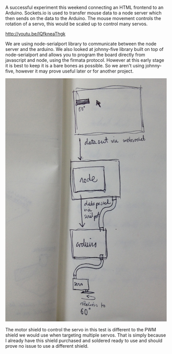 A successful experiment this weekend connecting an HTML frontend to an Arduino. Sockets.io is used to transfer mouse data to a node server which then sends on the data to the Arduino. The mouse movement controls the rotation of a servo, this would be scaled up to control many servos.

http://youtu.be/IQfkneaThgk

We are using node-serialport library to communicate between the node server and the arduino. We also looked at johnny-five library built on top of node-serialport and allows you to program the board directly from javascript and node, using the firmata protocol. However at this early stage it is best to keep it is a bare bones as possible. So we aren't using johnny-five, however it may prove useful later or for another project. 

![Connection Sketch](../project_images/IMG_1552_w.jpg?raw=true "Connection Sketch")

The motor shield to control the servo in this test is different to the PWM shield we would use when targeting multiple servos. That is simply because I already have this shield purchased and soldered ready to use and should prove no issue to use a different shield.